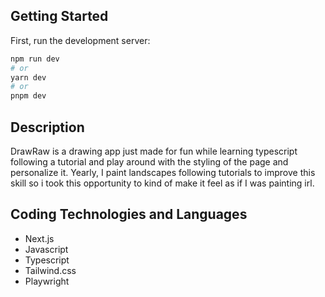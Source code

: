 ## Getting Started

First, run the development server:

```bash
npm run dev
# or
yarn dev
# or
pnpm dev
```

## Description
DrawRaw is a drawing app just made for fun while learning typescript following a tutorial and play around with the styling of the page and personalize it. Yearly, I paint landscapes following tutorials to improve this skill so i took this opportunity to kind of make it feel as if I was painting irl.

## Coding Technologies and Languages
* Next.js
* Javascript
* Typescript
* Tailwind.css
* Playwright
